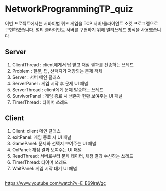 # NetworkProgrammingTP_quiz
 이번 프로젝트에서는 서바이벌 퀴즈 게임을 TCP 서버/클라이언트 소켓 프로그램으로 구현하였습니다. 멀티 클라이언트 서버를 구현하기 위해 멀티쓰레드 방식을 사용했습니다
## Server
1. ClientThread : client에게서 답 받고 채점 결과를 전송하는 쓰레드
2. Problem : 질문, 답, 선택지가 저장되는 문제 객체
3. Server : 서버 메인 클래스
4. ServerPanel : 게임 시작 후 문제 UI 패널
5. ServerThread : client에게 문제 발송하는 쓰레드
6. SurvivorPanel : 게임 종료 시 생존자 현황 보여주는 UI 패널
7. TimerThread : 타이머 쓰레드
## Client
1. Client: client 메인 클래스
2. exitPanel: 게임 종료 시 UI 패널
3. GamePanel: 문제와 선택지 보여주는 UI 패널
4. OxPanel: 채점 결과 보여주는 UI 패널
5. ReadThread: 서버로부터 문제 데이터, 채점 결과 수신하는 쓰레드
6. TimerThread: 타이머 쓰레드
7. WaitPanel: 게임 시작 대기 UI 패널

## 

<https://www.youtube.com/watch?v=E_E69lraVgc>
